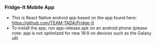 ### Fridge-It Mobile App
* This is React Native android app based on the app found here: https://github.com/TEAM-TADA/Fridge-It
* To install the app, run app-release.apk on an android phone (please note: app is not optimized for new 18:9 on devices such as the Galaxy s8)
